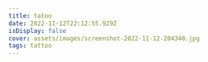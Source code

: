 ```yaml
---
title: tatoo
date: 2022-11-12T22:12:55.929Z
isDisplay: false
cover: assets/images/screenshot-2022-11-12-204340.jpg
tags: tattoo
---
```

